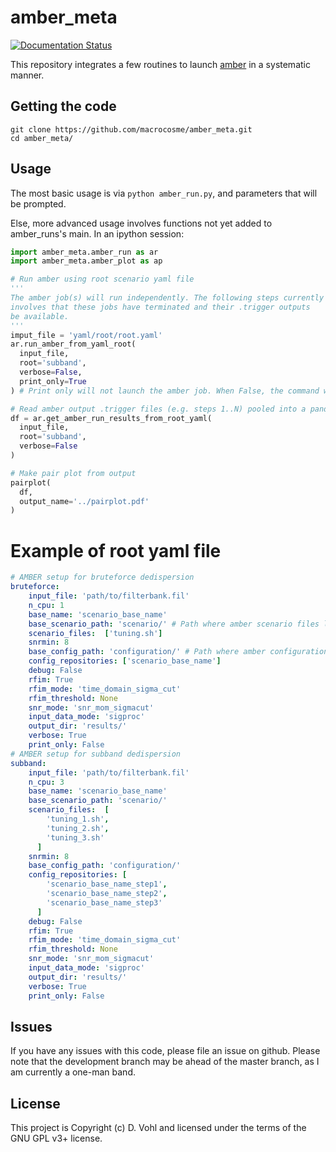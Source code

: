 # amber_meta

[![Documentation Status](https://readthedocs.org/projects/amber-meta/badge/?version=latest)](https://amber-meta.readthedocs.io/en/latest/?badge=latest)

This repository integrates a few routines to launch [amber](http://github.com/AA-ALERT/AMBER_setup) in a systematic manner.

## Getting the code

```shell
git clone https://github.com/macrocosme/amber_meta.git
cd amber_meta/
```

## Usage

The most basic usage is via `python amber_run.py`, and parameters that will be prompted.

Else, more advanced usage involves functions not yet added to amber_runs's main. In an ipython session:

```python
import amber_meta.amber_run as ar
import amber_meta.amber_plot as ap

# Run amber using root scenario yaml file
'''
The amber job(s) will run independently. The following steps currently
involves that these jobs have terminated and their .trigger outputs
be available.
'''
imput_file = 'yaml/root/root.yaml'
ar.run_amber_from_yaml_root(
  input_file,
  root='subband',
  verbose=False,
  print_only=True
) # Print only will not launch the amber job. When False, the command will be run via subprocess.

# Read amber output .trigger files (e.g. steps 1..N) pooled into a pandas dataframe
df = ar.get_amber_run_results_from_root_yaml(
  input_file,
  root='subband',
  verbose=False
)

# Make pair plot from output
pairplot(
  df,
  output_name='../pairplot.pdf'
)
```

# Example of root yaml file

```yaml
# AMBER setup for bruteforce dedispersion
bruteforce:
    input_file: 'path/to/filterbank.fil'
    n_cpu: 1
    base_name: 'scenario_base_name'
    base_scenario_path: 'scenario/' # Path where amber scenario files live
    scenario_files:  ['tuning.sh']
    snrmin: 8
    base_config_path: 'configuration/' # Path where amber configuration files live
    config_repositories: ['scenario_base_name']
    debug: False
    rfim: True
    rfim_mode: 'time_domain_sigma_cut'
    rfim_threshold: None
    snr_mode: 'snr_mom_sigmacut'
    input_data_mode: 'sigproc'
    output_dir: 'results/'
    verbose: True
    print_only: False
# AMBER setup for subband dedispersion
subband:
    input_file: 'path/to/filterbank.fil'
    n_cpu: 3
    base_name: 'scenario_base_name'
    base_scenario_path: 'scenario/'
    scenario_files:  [
        'tuning_1.sh',
        'tuning_2.sh',
        'tuning_3.sh'
      ]
    snrmin: 8
    base_config_path: 'configuration/'
    config_repositories: [
        'scenario_base_name_step1',
        'scenario_base_name_step2',
        'scenario_base_name_step3'
      ]
    debug: False
    rfim: True
    rfim_mode: 'time_domain_sigma_cut'
    rfim_threshold: None
    snr_mode: 'snr_mom_sigmacut'
    input_data_mode: 'sigproc'
    output_dir: 'results/'
    verbose: True
    print_only: False
```

## Issues

If you have any issues with this code, please file an issue on github. Please note that the development branch may be ahead of the master branch, as I am currently a one-man band. 

## License

This project is Copyright (c) D. Vohl and licensed under
the terms of the GNU GPL v3+ license.
